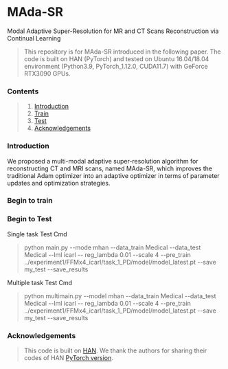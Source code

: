 # MAda-SR
Modal Adaptive Super-Resolution for MR and CT Scans Reconstruction via Continual Learning
> This repository is for MAda-SR introduced in the following paper.
> The code is built on HAN (PyTorch) and tested on Ubuntu 16.04/18.04 environment (Python3.9, PyTorch_1.12.0, CUDA11.7) with GeForce RTX3090 GPUs.

### Contents

> 1. [Introduction](https://github.com/Feihong-cc/MAda-SR#introduction)
> 2. [Train](https://github.com/Feihong-cc/MAda-SR#begin-to-train)
> 3. [Test](https://github.com/Feihong-cc/MAda-SR#begin-to-test)
> 4. [Acknowledgements](https://github.com/Feihong-cc/MAda-SR#Acknowledgements)

### Introduction
We proposed a multi-modal adaptive super-resolution algorithm for reconstructing CT and MRI scans, named MAda-SR, which improves the traditional Adam optimizer into an adaptive optimizer in terms of parameter updates and optimization strategies.

### Begin to train


### Begin to Test
Single task Test Cmd
> python main.py --mode mhan --data_train Medical --data_test Medical --lml icarl -- reg_lambda 0.01 --scale 4 --pre_train ../experiment1/FFMx4_icarl/task_1_PD/model/model_latest.pt --save my_test --save_results

Multiple task Test Cmd
> python multimain.py --model mhan --data_train Medical --data_test Medical --lml icarl -- reg_lambda 0.01 --scale 4 --pre_train ../experiment1/FFMx4_icarl/task_1_PD/model/model_latest.pt --save my_test --save_results 


### Acknowledgements
> This code is built on [HAN](https://github.com/rwenqi/HAN). We thank the authors for sharing their codes of HAN  [PyTorch version](https://github.com/rwenqi/HAN).
